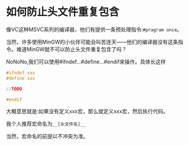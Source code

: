 # 如何防止头文件重复包含

像VC这种MSVC系列的编译器，他们有提供一条预处理指令:`#pragram once`。

当然，许多使用MinGW的小伙伴可能会叫苦连天——他们的编译器没有这条指令。难道MinGW就不可以防止头文件重复包含了吗？

NoNoNo,我们可以使用#ifndef...#define...#endif来操作。具体长这样

```cpp
#ifndef xxx
#define xxx

//TODO

#endif
```

大概意思就是:如果没有定义xxx宏，那么就定义xxx宏，然后执行代码。

我个人推荐宏命名为`__[头文件名]__`

当然，宏命名的前提以不冲突为准。



